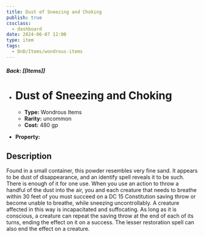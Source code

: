 ```yaml
---
title: Dust of Sneezing and Choking
publish: true
cssclass:
  - dashboard
date: 2024-06-07 12:00
type: item
tags:
  - DnD/Items/wondrous-items
---
```


##### Back: [[Items]]

- # Dust of Sneezing and Choking

    - **Type:** Wondrous Items
    - **Rarity:** uncommon
    - **Cost:** 480 gp
- **Property:** 



## Description 

Found in a small container, this powder resembles very fine sand. It appears to be dust of disappearance, and an identify spell reveals it to be such. There is enough of it for one use. When you use an action to throw a handful of the dust into the air, you and each creature that needs to breathe within 30 feet of you must succeed on a DC 15 Constitution saving throw or become unable to breathe, while sneezing uncontrollably. A creature affected in this way is incapacitated and suffocating. As long as it is conscious, a creature can repeat the saving throw at the end of each of its turns, ending the effect on it on a success. The lesser restoration spell can also end the effect on a creature.
